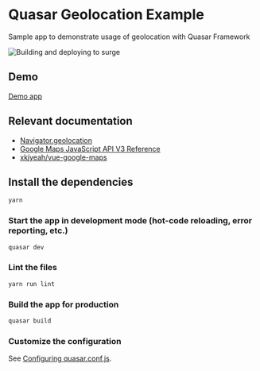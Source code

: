 # Quasar Geolocation Example

Sample app to demonstrate usage of geolocation with Quasar Framework

![Building and deploying to surge](https://github.com/tomers/quasar-geolocation-example/workflows/Building%20and%20deploying%20to%20surge/badge.svg)

## Demo
[Demo app](https://quasar-geolocation-example.surge.sh/)

## Relevant documentation
- [Navigator.geolocation](https://developer.mozilla.org/en-US/docs/Web/API/Navigator/geolocation)
- [Google Maps JavaScript API V3 Reference](https://developers.google.com/maps/documentation/javascript/reference)
- [xkjyeah/vue-google-maps](https://github.com/xkjyeah/vue-google-maps)

## Install the dependencies
```bash
yarn
```

### Start the app in development mode (hot-code reloading, error reporting, etc.)
```bash
quasar dev
```

### Lint the files
```bash
yarn run lint
```

### Build the app for production
```bash
quasar build
```

### Customize the configuration
See [Configuring quasar.conf.js](https://quasar.dev/quasar-cli/quasar-conf-js).
